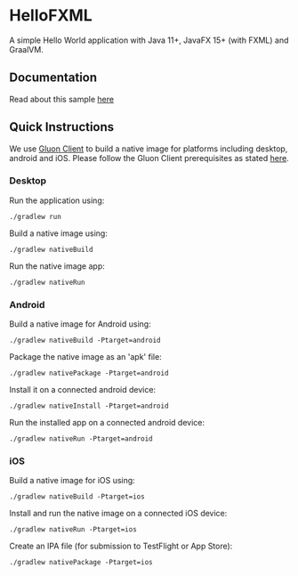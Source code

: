 
# HelloFXML

A simple Hello World application with Java 11+, JavaFX 15+ (with FXML) and GraalVM.

## Documentation

Read about this sample [here](https://docs.gluonhq.com/#_hellofxml_sample)

## Quick Instructions

We use [Gluon Client](https://docs.gluonhq.com/) to build a native image for platforms including desktop, android and iOS.
Please follow the Gluon Client prerequisites as stated [here](https://docs.gluonhq.com/#_requirements).

### Desktop

Run the application using:

    ./gradlew run

Build a native image using:

    ./gradlew nativeBuild

Run the native image app:

    ./gradlew nativeRun

### Android

Build a native image for Android using:

    ./gradlew nativeBuild -Ptarget=android

Package the native image as an 'apk' file:

    ./gradlew nativePackage -Ptarget=android

Install it on a connected android device:

    ./gradlew nativeInstall -Ptarget=android

Run the installed app on a connected android device:

    ./gradlew nativeRun -Ptarget=android

### iOS

Build a native image for iOS using:

    ./gradlew nativeBuild -Ptarget=ios

Install and run the native image on a connected iOS device:

    ./gradlew nativeRun -Ptarget=ios

Create an IPA file (for submission to TestFlight or App Store):

    ./gradlew nativePackage -Ptarget=ios